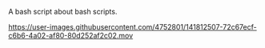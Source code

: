 A bash script about bash scripts.


https://user-images.githubusercontent.com/4752801/141812507-72c67ecf-c6b6-4a02-af80-80d252af2c02.mov

